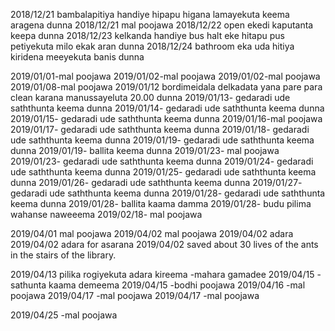 2018/12/21 bambalapitiya handiye hipapu higana lamayekuta keema aragena dunna
2018/12/21 mal poojawa
2018/12/22 open ekedi kaputanta keepa dunna
2018/12/23 kelkanda handiye bus halt eke hitapu pus petiyekuta milo ekak aran dunna
2018/12/24 bathroom eka uda hitiya kiridena meeyekuta banis dunna

2019/01/01-mal poojawa
2019/01/02-mal poojawa
2019/01/02-mal poojawa
2019/01/08-mal poojawa
2019/01/12 bordimeidala delkadata yana pare para clean karana manussayeluta 20.00 dunna
2019/01/13- gedaradi ude saththunta keema dunna
2019/01/14- gedaradi ude saththunta keema dunna
2019/01/15- gedaradi ude saththunta keema dunna
2019/01/16-mal poojawa
2019/01/17- gedaradi ude saththunta keema dunna
2019/01/18- gedaradi ude saththunta keema dunna
2019/01/19- gedaradi ude saththunta keema dunna
2019/01/19- ballita keema dunna
2019/01/23- mal poojawa
2019/01/23- gedaradi ude saththunta keema dunna
2019/01/24- gedaradi ude saththunta keema dunna
2019/01/25- gedaradi ude saththunta keema dunna
2019/01/26- gedaradi ude saththunta keema dunna
2019/01/27- gedaradi ude saththunta keema dunna
2019/01/28- gedaradi ude saththunta keema dunna
2019/01/28- ballita kaama damma
2019/01/28- budu pilima wahanse naweeema
2019/02/18- mal poojawa



2019/04/01 mal poojawa
2019/04/02 mal poojawa
2019/04/02 adara
2019/04/02 adara for asarana
2019/04/02 saved about 30 lives of the ants in the stairs of the library.

2019/04/13 pilika rogiyekuta adara kireema -mahara gamadee
2019/04/15 - sathunta kaama demeema
2019/04/15 -bodhi poojawa
2019/04/16 -mal poojawa
2019/04/17 -mal poojawa
2019/04/17 -mal poojawa

2019/04/25 -mal poojawa
